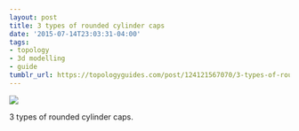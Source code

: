 ```yaml
---
layout: post
title: 3 types of rounded cylinder caps
date: '2015-07-14T23:03:31-04:00'
tags:
- topology
- 3d modelling
- guide
tumblr_url: https://topologyguides.com/post/124121567070/3-types-of-rounded-cylinder-caps
---
```

 ![](/tumblr_files/tumblr_nridtvLNEb1ub7tgwo1_1280.png)  

3 types of rounded cylinder caps.&nbsp;

